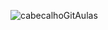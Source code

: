![cabecalhoGitAulas](https://github.com/user-attachments/assets/82181798-e8bb-4d67-96e7-68eca1d87101)
